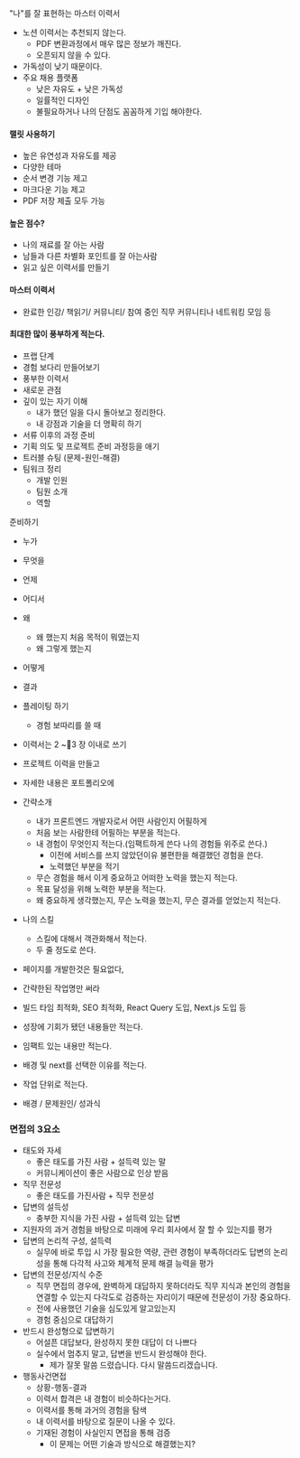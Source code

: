 "나"를 잘 표현하는 마스터 이력서
- 노션 이력서는 추천되지 않는다.
	- PDF 변환과정에서 매우 많은 정보가 깨진다.
	- 오픈되지 않을 수 있다.
- 가독성이 낮기 때문이다.
- 주요 채용 플랫폼
	- 낮은 자유도 + 낮은 가독성
	- 일률적인 디자인
	- 불필요하거나 나의 단점도 꼼꼼하게 기입 해야한다.

#### 랠릿 사용하기
- 높은 유연성과 자유도를 제공
- 다양한 테마
- 순서 변경 기능 제고
- 마크다운 기능 제고
- PDF 저장 제출 모두 가능

#### 높은 점수?
- 나의 재료를 잘 아는 사람
- 남들과 다른 차별화 포인트를 잘 아는사람
- 읽고 싶은 이력서를 만들기

#### 마스터 이력서
- 완료한 인강/ 책읽기/ 커뮤니티/ 참여 중인 직무 커뮤니티나 네트워킹 모임 등

#### 최대한 많이 풍부하게 적는다.
- 프랩 단계
- 경험 보다리 만들어보기
- 풍부한 이력서
- 새로운 관점
- 깊이 있는 자기 이해
	- 내가 했던 일을 다시 돌아보고 정리한다.
	- 내 강점과 기술을 더 명확히 하기
- 서류 이후의 과정 준비
- 기획 의도 및 프로젝트 준비 과정등을 애기
- 트러블 슈팅 (문제-원인-해결)
- 팀워크 정리
	- 개발 인원
	- 팀원 소개
	- 역할

준비하기
- 누가 
- 무엇을
- 언제
- 어디서
- 왜
	- 왜 했는지 처음 목적이 뭐였는지
	- 왜 그렇게 했는지
- 어떻게
- 결과
- 플레이팅 하기
	- 경험 보따리를 쓸 때
- 이력서는 2 ~3 장 이내로 쓰기
- 프로젝트 이력을 만들고
- 자세한 내용은 포트폴리오에

- 간략소개
	- 내가 프론트엔드 개발자로서 어떤 사람인지 어필하게
	- 처음 보는 사람한테 어필하는 부분을 적는다.
	- 내 경험이 무엇인지 적는다.(임팩트하게 쓴다 나의 경험들 위주로 쓴다.)
		- 이전에 서비스를 쓰지 않았던이유 불편한을 해결했던 경험을 쓴다.
		- 노력했던 부분을 적기
	- 무슨 경험을 해서 이게 중요하고 어떠한 노력을 했는지 적는다.
	- 목표 달성을 위해 노력한 부분을 적는다.
	- 왜 중요하게 생각했는지, 무슨 노력을 했는지, 무슨 결과를 얻었는지 적는다.
- 나의 스킬
	- 스킬에 대해서 객관화해서 적는다.
	- 두 줄 정도로 쓴다.
- 페이지를 개발한것은 필요없다,
- 간략한된 작업명만 써라
- 빌드 타임 최적화, SEO 최적화, React Query 도입, Next.js 도입 등
- 성장에 기회가 됐던 내용들만 적는다.
- 임팩트 있는 내용만 적는다.
- 배경 및 next를 선택한 이유를 적는다.
- 작업 단위로 적는다.
- 배경 / 문제원인/ 성과식

### 면접의 3요소

- 태도와 자세
	- 좋은 태도를 가진 사람 + 설득력 있는 말
	- 커뮤니케이션이 좋은 사람으로 인상 받음
- 직무 전문성
	- 좋은 태도를 가진사람 + 직무 전문성
- 답변의 설득성
	- 충부한 지식을 가진 사람 + 설득력 있는 답변
- 지원자의 과거 경험을 바탕으로 미래에 우리 회사에서 잘 할 수 있는지를 평가
- 답변의 논리적 구성, 설득력
	- 실무에 바로 투입 시 가장 필요한 역량, 관련 경험이 부족하더라도 답변의 논리성을 통해 다각적 사고와 체계적 문제 해결 능력을 평가
- 답변의 전문성/지식 수준
	- 직무 면접의 경우에, 완벽하게 대답하지 못하더라도 직무 지식과 본인의 경험을 연결할 수 있는지 다각도로 검증하는 자리이기 때문에 전문성이 가장 중요하다.
	- 전에 사용했던 기술을 심도있게 알고있는지
	- 경험 중심으로 대답하기
- 반드시 완성형으로 답변하기
	- 어설픈 대답보다, 완성하지 못한 대답이 더 나쁘다
	- 실수에서 멈추지 말고, 답변을 반드시 완성해야 한다.
		- 제가 잘못 말씀 드렸습니다. 다시 말씀드리겠습니다.
- 행동사건면접
	- 상황-행동-결과
	- 이력서 합격은 내 경험이 비슷하다는거다.
	- 이력서를 통해 과거의 경험을 탐색
	- 내 이력서를 바탕으로 질문이 나올 수 있다.
	- 기재된 경험이 사실인지 면접을 통해 검증
		- 이 문제는 어떤 기술과 방식으로 해결했는지?






